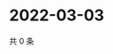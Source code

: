 # 2022-03-03

共 0 条

<!-- BEGIN WEIBO -->
<!-- 最后更新时间 Thu Mar 03 2022 17:01:10 GMT+0800 (China Standard Time) -->

<!-- END WEIBO -->
